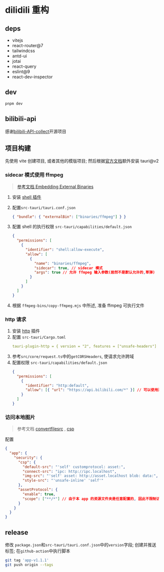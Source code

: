 # dilidili 重构

## deps

- vitejs
- react-router@7
- tailwindcss
- antd-ui
- jotai
- react-query
- eslint@9
- react-dev-inspector

## dev

```bash
pnpm dev
```

## bilibili-api

感谢[bilibili-API-collect](https://github.com/SocialSisterYi/bilibili-API-collect/tree/master)开源项目

## 项目构建

先使用 vite 创建项目, 或者其他的模版项目; 然后根据[官方文档](https://v2.tauri.app/start/create-project/#manual-setup-tauri-cli)额外安装 tauri@v2

### sidecar 模式使用 ffmpeg

> [参考文档 Embedding External Binaries](https://v2.tauri.app/develop/sidecar/)

1. 安装 [shell 插件](https://v2.tauri.app/plugin/shell/)
2. 配置`src-tauri/tauri.conf.json`
   ```json
   { "bundle": { "externalBin": ["binaries/ffmpeg"] } }
   ```
3. 配置 shell 的执行权限 `src-tauri/capabilities/default.json`

   ```json
   {
     "permissions": [
       {
         "identifier": "shell:allow-execute",
         "allow": [
           {
             "name": "binaries/ffmpeg",
             "sidecar": true, // sidecar 模式
             "args": true // 允许 ffmpeg 输入参数(居然不是默认允许的,草弹)
           }
         ]
       }
     ]
   }
   ```

4. 根据 `ffmpeg-bins/copy-ffmpeg.mjs` 中所述, 准备 ffmpeg 可执行文件

### http 请求

1. 安装 [http](https://v2.tauri.app/plugin/http-client/) 插件
2. 配置 `src-tauri/Cargo.toml`
   ```yml
   tauri-plugin-http = { version = "2", features = ["unsafe-headers"] }
   ```
3. 参考`src/core/request.ts`中的`getCORSHeaders`, 使请求允许跨域
4. 配置权限 `src-tauri/capabilities/default.json`
   ```json
   {
     "permissions": [
       {
         "identifier": "http:default",
         "allow": [{ "url": "https://api.bilibili.com/*" }] // 可以使用通配符, 允许所有域名
       }
     ]
   }
   ```

### 访问本地图片

> 参考文档
> [convertfilesrc](https://v2.tauri.app/reference/javascript/api/namespacecore/#convertfilesrc) , [csp](https://v2.tauri.app/security/csp/)

配置

```json
{
  "app": {
    "security": {
      "csp": {
        "default-src": "'self' customprotocol: asset:",
        "connect-src": "ipc: http://ipc.localhost",
        "img-src": "'self' asset: http://asset.localhost blob: data:",
        "style-src": "'unsafe-inline' 'self'"
      },
      "assetProtocol": {
        "enable": true,
        "scope": ["**/*"] // 由于本 app 的资源文件夹是任意配置的, 因此不限制访问路径
      }
    }
  }
}
```

## release

修改 `package.json`和`src-tauri/tauri.conf.json`中的`version`字段; 创建并推送标签; 在`github-action`中执行脚本

```bash
git tag 'app-v1.1.1'
git push origin --tags
```
